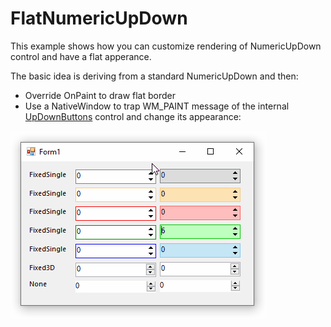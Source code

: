 # FlatNumericUpDown

This example shows how you can customize rendering of NumericUpDown control and have a flat apperance.

The basic idea is deriving from a standard NumericUpDown and then:

- Override OnPaint to draw flat border
- Use a NativeWindow to trap WM_PAINT message of the internal [UpDownButtons](https://referencesource.microsoft.com/?WT.mc_id=DT-MVP-5003235#System.Windows.Forms/winforms/Managed/System/WinForms/UpDownBase.cs,1401) control and change its appearance:
 
![FlatNumericUpDown](FlatNumericUpDown.gif)